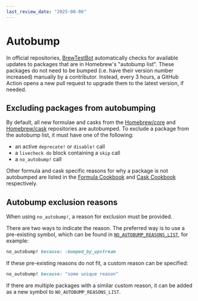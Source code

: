 ```yaml
---
last_review_date: "2025-08-06"
---
```


# Autobump

In official repositories, [BrewTestBot](BrewTestBot.md) automatically checks for available updates to packages that are in Homebrew's "autobump list". These packages do not need to be bumped (i.e. have their version number increased) manually by a contributor. Instead, every 3 hours, a GitHub Action opens a new pull request to upgrade them to the latest version, if needed.

## Excluding packages from autobumping

By default, all new formulae and casks from the [Homebrew/core](https://github.com/Homebrew/homebrew-core) and [Homebrew/cask](https://github.com/Homebrew/homebrew-cask) repositories are autobumped. To exclude a package from the autobump list, it must have one of the following:

* an active `deprecate!` or `disable!` call
* a `livecheck do` block containing a `skip` call
* a `no_autobump!` call

Other formula and cask specific reasons for why a package is not autobumped are listed in the [Formula Cookbook](Formula-Cookbook.md) and [Cask Cookbook](Cask-Cookbook.md) respectively.

## Autobump exclusion reasons

When using `no_autobump!`, a reason for exclusion must be provided.

There are two ways to indicate the reason. The preferred way is to use a pre-existing symbol, which can be found in [`NO_AUTOBUMP_REASONS_LIST`](https://rubydoc.brew.sh/top-level-namespace.html#NO_AUTOBUMP_REASONS_LIST-constant), for example:

```ruby
no_autobump! because: :bumped_by_upstream
```

If these pre-existing reasons do not fit, a custom reason can be specified:

```ruby
no_autobump! because: "some unique reason"
```

If there are multiple packages with a similar custom reason, it can be added as a new symbol to `NO_AUTOBUMP_REASONS_LIST`.
